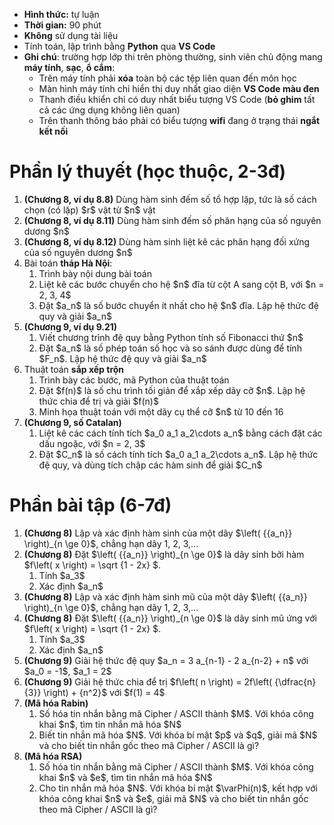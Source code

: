 * **Hình thức:** tự luận
* **Thời gian:** 90 phút
* **Không** sử dụng tài liệu
* Tính toán, lập trình bằng **Python** qua **VS Code**
* **Ghi chú**: trường hợp lớp thi trên phòng thường, sinh viên chủ động mang **máy tính**, **sạc**, **ổ cắm**:
  + Trên máy tính phải **xóa** toàn bộ các tệp liên quan đến môn học
  + Màn hình máy tính chỉ hiển thị duy nhất giao diện **VS Code màu đen**
  + Thanh điều khiển chỉ có duy nhất biểu tượng VS Code (**bỏ ghim** tất cả các ứng dụng không liên quan)
  + Trên thanh thông báo phải có biểu tượng **wifi** đang ở trạng thái **ngắt kết nối**

# Phần lý thuyết (học thuộc, 2-3đ)
<ol>
 <li><b>(Chương 8, ví dụ 8.8)</b>
  Dùng hàm sinh đếm số tổ hợp lặp, tức là số cách chọn (có lặp) $r$ vật từ $n$ vật
 </li>
 
 <li><b>(Chương 8, ví dụ 8.11)</b>
  Dùng hàm sinh đếm số phân hạng của số nguyên dương $n$
 </li>
 
 <li><b>(Chương 8, ví dụ 8.12)</b>
  Dùng hàm sinh liệt kê các phân hạng đối xứng của số nguyên dương $n$
 </li>
 
 <li>Bài toán <b>tháp Hà Nội</b>:
  <ol>
   <li>Trình bày nội dung bài toán</li>
   <li>Liệt kê các bước chuyển cho hệ $n$ đĩa từ cột A sang cột B, với $n = 2, 3, 4$</li>
   <li>Đặt $a_n$ là số bước chuyển ít nhất cho hệ $n$ đĩa. Lập hệ thức đệ quy và giải $a_n$</li>
  </ol>
 </li>
 <li><b>(Chương 9, ví dụ 9.21)</b>
  <ol>
  <li>Viết chương trình đệ quy bằng Python tính số Fibonacci thứ $n$</li>
  <li>Đặt $a_n$ là số phép toán số học và so sánh được dùng để tính $F_n$. Lập hệ thức đệ quy và giải $a_n$</li>
  </ol>
 </li>
 <li>Thuật toán <b>sắp xếp trộn</b>
  <ol>
   <li>Trình bày các bước, mã Python của thuật toán</li>
   <li>Đặt $f(n)$ là số chu trình tối giản để xắp xếp dãy cỡ $n$. Lập hệ thức chia để trị và giải $f(n)$</li>
   <li>Minh họa thuật toán với một dãy cụ thể cỡ $n$ từ 10 đến 16</li>
  </ol>
 </li>

 <li><b>(Chương 9, số Catalan)</b>
  <ol>
   <li>Liệt kê các cách tính tích $a_0 a_1 a_2\cdots a_n$ bằng cách đặt các dấu ngoặc, với $n = 2, 3$</li>
   <li>Đặt $C_n$ là số cách tính tích $a_0 a_1 a_2\cdots a_n$. Lập hệ thức đệ quy, và dùng tích chập các hàm sinh để giải $C_n$</li>
  </ol>
 </li>
</ol>

# Phần bài tập (6-7đ)
<ol>
 <li><b>(Chương 8)</b>
  Lập và xác định hàm sinh của một dãy $\left( {{a_n}} \right)_{n \ge 0}$, chẳng hạn dãy 1, 2, 3,...
 </li>
 
 <li><b>(Chương 8)</b>
  Đặt $\left( {{a_n}} \right)_{n \ge 0}$ là dãy sinh bởi hàm $f\left( x \right) = \sqrt {1 - 2x} $.
  <ol>
   <li>Tính $a_3$</li>
   <li>Xác định $a_n$</li>
  </ol>
 </li>

<li><b>(Chương 8)</b>
  Lập và xác định hàm sinh mũ của một dãy $\left( {{a_n}} \right)_{n \ge 0}$, chẳng hạn dãy 1, 2, 3,...
 </li>
 
 <li><b>(Chương 8)</b>
  Đặt $\left( {{a_n}} \right)_{n \ge 0}$ là dãy sinh mũ ứng với $f\left( x \right) = \sqrt {1 - 2x} $.
  <ol>
   <li>Tính $a_3$</li>
   <li>Xác định $a_n$</li>
  </ol>
 </li>

 <li><b>(Chương 9)</b>
  Giải hệ thức đệ quy $a_n = 3 a_{n-1} - 2 a_{n-2} + n$ với $a_0 = -1$, $a_1 = 2$
 </li>

 <li><b>(Chương 9)</b>
  Giải hệ thức chia để trị $f\left( n \right) = 2f\left( {\dfrac{n}{3}} \right) + {n^2}$ với $f(1) = 4$
 </li>
 
 <li><b>(Mã hóa Rabin)</b>
  <ol>
   <li>Số hóa tin nhắn bằng mã Cipher / ASCII thành $M$. Với khóa công khai $n$, tìm tin nhắn mã hóa $N$</li>
   <li>Biết tin nhắn mã hóa $N$. Với khóa bí mật $p$ và $q$, giải mã $N$ và cho biết tin nhắn gốc theo mã Cipher / ASCII là gì?</li>
  </ol>
 </li>
 <li><b>(Mã hóa RSA)</b>
   <ol>
     <li>Số hóa tin nhắn bằng mã Cipher / ASCII thành $M$. Với khóa công khai $n$ và $e$, tìm tin nhắn mã hóa $N$</li>
     <li>Cho tin nhắn mã hóa $N$. Với khóa bí mật $\varPhi(n)$, kết hợp với khóa công khai $n$ và $e$, giải mã $N$ và cho biết tin nhắn gốc theo mã Cipher / ASCII là gì?</li>
   </ol>
 </li>
</ol>

